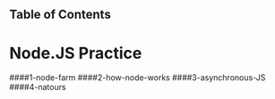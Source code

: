 ## Table of Contents
# Node.JS Practice

####1-node-farm
####2-how-node-works
####3-asynchronous-JS
####4-natours
